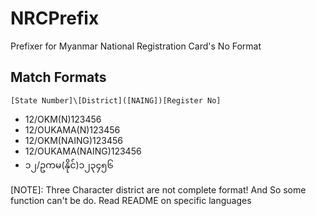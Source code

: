 NRCPrefix
=========

Prefixer for Myanmar National Registration Card's No Format

## Match Formats
 
`[State Number]\[District]([NAING])[Register No]`
 
- 12/OKM(N)123456
- 12/OUKAMA(N)123456
- 12/OKM(NAING)123456
- 12/OUKAMA(NAING)123456
- ၁၂/ဥကမ(နိုင်)၁၂၃၄၅၆
 
[NOTE]:
Three Character district are not complete format! And So some function can't be do.
Read README on specific languages